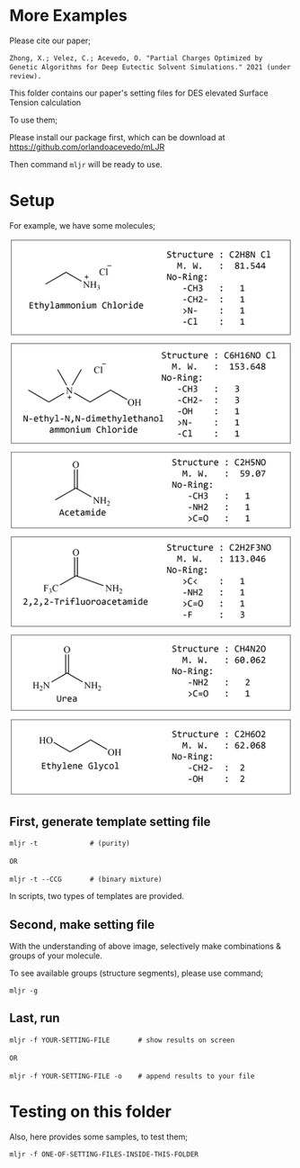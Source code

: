 # More Examples

Please cite our paper;

```
Zhong, X.; Velez, C.; Acevedo, O. "Partial Charges Optimized by Genetic Algorithms for Deep Eutectic Solvent Simulations." 2021 (under review).
```

This folder contains our paper's setting files for DES elevated Surface Tension calculation

To use them;

Please install our package first, which can be download at https://github.com/orlandoacevedo/mLJR

Then command `mljr` will be ready to use.



# Setup

For example, we have some molecules;

![mljr-samples](mljr-samples.png)


## First, generate template setting file

```
mljr -t             # (purity)

OR

mljr -t --CCG       # (binary mixture)
```

In scripts, two types of templates are provided.


## Second, make setting file

With the understanding of above image, selectively make combinations & groups of your molecule.

To see available groups (structure segments), please use command;

```
mljr -g
```

## Last, run

```
mljr -f YOUR-SETTING-FILE       # show results on screen

OR 

mljr -f YOUR-SETTING-FILE -o    # append results to your file
```



# Testing on this folder

Also, here provides some samples, to test them;

```
mljr -f ONE-OF-SETTING-FILES-INSIDE-THIS-FOLDER
```


